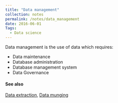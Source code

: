 ```yaml
---
title: "Data management"
collection: notes
permalink: /notes/data_management
date: 2016-06-01
Tags:
  - Data science
---
```


Data management is the use of data which requires:
* Data maintenance
* Database administration
* Database management system
* Data Governance


#### See also
[Data extraction](/notes/data_extraction), [Data munging](/notes/data_munging)








